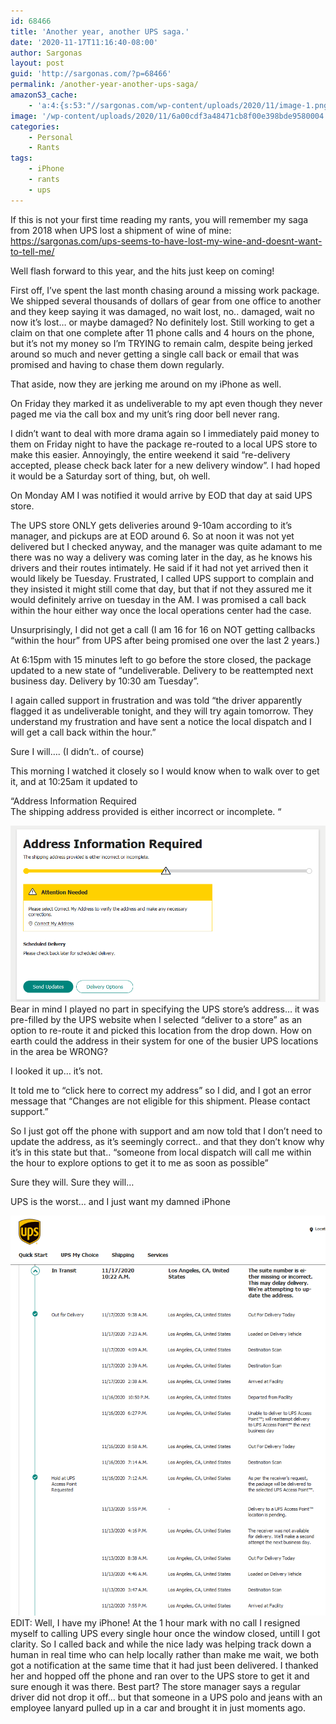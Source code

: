 ```yaml
---
id: 68466
title: 'Another year, another UPS saga.'
date: '2020-11-17T11:16:40-08:00'
author: Sargonas
layout: post
guid: 'http://sargonas.com/?p=68466'
permalink: /another-year-another-ups-saga/
amazonS3_cache:
    - 'a:4:{s:53:"//sargonas.com/wp-content/uploads/2020/11/image-1.png";a:2:{s:2:"id";i:68468;s:11:"source_type";s:13:"media-library";}s:93:"//sargonas-net.s3.us-west-2.amazonaws.com/sargonas.com/wp-content/uploads/2020/11/image-1.png";a:2:{s:2:"id";i:68468;s:11:"source_type";s:13:"media-library";}s:51:"//sargonas.com/wp-content/uploads/2020/11/image.png";a:2:{s:2:"id";i:68467;s:11:"source_type";s:13:"media-library";}s:91:"//sargonas-net.s3.us-west-2.amazonaws.com/sargonas.com/wp-content/uploads/2020/11/image.png";a:2:{s:2:"id";i:68467;s:11:"source_type";s:13:"media-library";}}'
image: '/wp-content/uploads/2020/11/6a00cdf3a48471cb8f00e398bde9580004.jpeg'
categories:
    - Personal
    - Rants
tags:
    - iPhone
    - rants
    - ups
---
```


If this is not your first time reading my rants, you will remember my saga from 2018 when UPS lost a shipment of wine of mine: <https://sargonas.com/ups-seems-to-have-lost-my-wine-and-doesnt-want-to-tell-me/>  
  
Well flash forward to this year, and the hits just keep on coming!  
  
First off, I’ve spent the last month chasing around a missing work package. We shipped several thousands of dollars of gear from one office to another and they keep saying it was damaged, no wait lost, no.. damaged, wait no now it’s lost… or maybe damaged? No definitely lost. Still working to get a claim on that one complete after 11 phone calls and 4 hours on the phone, but it’s not my money so I’m TRYING to remain calm, despite being jerked around so much and never getting a single call back or email that was promised and having to chase them down regularly.

That aside, now they are jerking me around on my iPhone as well.

On Friday they marked it as undeliverable to my apt even though they never paged me via the call box and my unit’s ring door bell never rang.

I didn’t want to deal with more drama again so I immediately paid money to them on Friday night to have the package re-routed to a local UPS store to make this easier. Annoyingly, the entire weekend it said “re-delivery accepted, please check back later for a new delivery window”. I had hoped it would be a Saturday sort of thing, but, oh well.   
  
On Monday AM I was notified it would arrive by EOD that day at said UPS store.

The UPS store ONLY gets deliveries around 9-10am according to it’s manager, and pickups are at EOD around 6. So at noon it was not yet delivered but I checked anyway, and the manager was quite adamant to me there was no way a delivery was coming later in the day, as he knows his drivers and their routes intimately. He said if it had not yet arrived then it would likely be Tuesday. Frustrated, I called UPS support to complain and they insisted it might still come that day, but that if not they assured me it would definitely arrive on tuesday in the AM. I was promised a call back within the hour either way once the local operations center had the case.

Unsurprisingly, I did not get a call (I am 16 for 16 on NOT getting callbacks “within the hour” from UPS after being promised one over the last 2 years.)

At 6:15pm with 15 minutes left to go before the store closed, the package updated to a new state of “undeliverable. Delivery to be reattempted next business day. Delivery by 10:30 am Tuesday”.

I again called support in frustration and was told “the driver apparently flagged it as undeliverable tonight, and they will try again tomorrow. They understand my frustration and have sent a notice the local dispatch and I will get a call back within the hour.”  
  
Sure I will…. (I didn’t.. of course)

This morning I watched it closely so I would know when to walk over to get it, and at 10:25am it updated to

“Address Information Required  
The shipping address provided is either incorrect or incomplete. “

![](/wp-content/uploads/2020/11/image-1.png)Bear in mind I played no part in specifying the UPS store’s address… it was pre-filled by the UPS website when I selected “deliver to a store” as an option to re-route it and picked this location from the drop down. How on earth could the address in their system for one of the busier UPS locations in the area be WRONG?

I looked it up… it’s not.

It told me to “click here to correct my address” so I did, and I got an error message that “Changes are not eligible for this shipment. Please contact support.”

So I just got off the phone with support and am now told that I don’t need to update the address, as it’s seemingly correct.. and that they don’t know why it’s in this state but that.. “someone from local dispatch will call me within the hour to explore options to get it to me as soon as possible”

Sure they will. Sure they will…

UPS is the worst… and I just want my damned iPhone

![](/wp-content/uploads/2020/11/image.png)EDIT: Well, I have my iPhone! At the 1 hour mark with no call I resigned myself to calling UPS every single hour once the window closed, untill I got clarity. So I called back and while the nice lady was helping track down a human in real time who can help locally rather than make me wait, we both got a notification at the same time that it had just been delivered. I thanked her and hopped off the phone and ran over to the UPS store to get it and sure enough it was there. Best part? The store manager says a regular driver did not drop it off… but that someone in a UPS polo and jeans with an employee lanyard pulled up in a car and brought it in just moments ago.